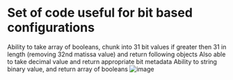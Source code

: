# Set of code useful for bit based configurations 
Ability to take array of booleans, chunk into 31 bit values if greater then 31 in length (removing 32nd matissa value) and return following objects
Also able to take decimal value and return appropriate bit metadata
Ability to string binary value, and return array of booleans
![image](https://user-images.githubusercontent.com/82611798/215667113-8bbe7ec7-c410-42ff-9a7a-40acf6395645.png)
